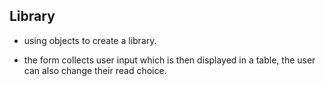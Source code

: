 ## Library 
- using objects to create a library.

- the form collects user input which is then displayed in a table, the user can also change their read choice.
